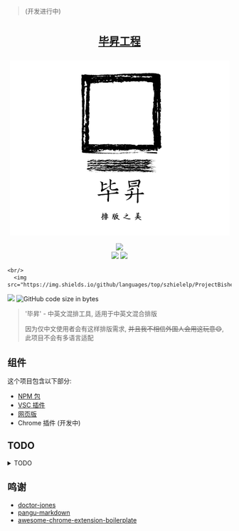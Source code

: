 > (开发进行中)

<h1 align="center">
  <a href="https://github.com/szhielelp/ProjectBisheng">

    毕昇工程

  </a>

</h1>

<div align=center><img src="./assets/logo.png"/></div>

<p align="center">
  <img src="https://img.shields.io/npm/v/bisheng-formatter-core"/>

  <br/>
  <img src="https://img.shields.io/badge/link-996.icu-red.svg"/>
  <img src="https://img.shields.io/badge/license-Anti%20996-blue.svg"/>

    <br/>
      <img src="https://img.shields.io/github/languages/top/szhielelp/ProjectBisheng"/>

  <img src="https://img.shields.io/badge/License-MIT-orange"/>
<img alt="GitHub code size in bytes" src="https://img.shields.io/github/languages/code-size/szhielelp/ProjectBisheng">
</p>

> '毕昇' - 中英文混排工具, 适用于中英文混合排版
>  
> 因为仅中文使用者会有这样排版需求, ~~并且我不相信外国人会用这玩意😄~~, 此项目不会有多语言适配

## 组件

这个项目包含以下部分:

* [NPM 包](https://github.com/szhielelp/ProjectBisheng/tree/main/core)
* [VSC 插件](https://github.com/szhielelp/ProjectBisheng/tree/main/vscode-extension)
* [网页版](https://project-bisheng.vercel.app/)
* Chrome 插件 (开发中)

## TODO

<details>
<summary>TODO</summary>

* Common
  * [ ] Main Readme
  * [x] .gitignore
  * [x] Logo
* Core
  * [ ] Option Page
  + [x] 繁体支持
  + [x] 符号与英文之间添加空格 (可选)
  + [ ] 支持英文符号替换后添加更多空格
* NPM
  + [x] NPM Release
  + [ ] NPM Release Ignore
* VSC Extension
  + [x] Release VSC Market
  + [x] Ext Icon
  + [x] Hotkey
    - [ ] ~~Format on save~~
  + [x] Options
  + [x] Format Selected
  + [ ] Mac Compatibility
* Web Version 
  + [ ] ~~Format on save~~
  + [ ] Options
* Chrome Extension
  + [x] Format on tab open
  + [x] Core Feature
  + [x] Configuration
    - [x] Sync Config
    - [x] Optional `font-family` 
  + [ ] Logo
  + [x] Activate on load
  + [ ] Whitelist & Black List
  + [ ] Version Desc
  + [x] ReadMe
  + [ ] Release
    - [ ] Build Alpha
    - [ ] ~~Release to Google~~

</details>

## 鸣谢

* [doctor-jones](https://github.com/Leopoldthecoder/doctor-jones)
* [pangu-markdown](https://github.com/xlthu/pangu-markdown)
* [awesome-chrome-extension-boilerplate](https://github.com/tjx666/awesome-chrome-extension-boilerplate)
